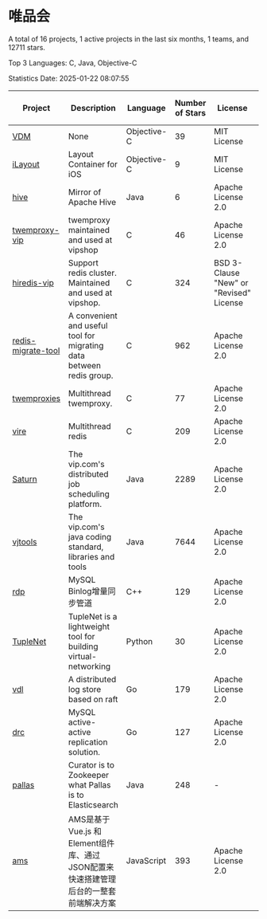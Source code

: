 # 唯品会

A total of 16 projects, 1 active projects in the last six months, 1 teams, and 12711 stars.

Top 3 Languages: C, Java, Objective-C

Statistics Date: 2025-01-22 08:07:55

| Project | Description | Language | Number of Stars | License | Creation Date | Last Updated Date | Last Pushed Date |
| --- | --- | --- | --- | --- | --- | --- | --- |
| [VDM](https://github.com/vipshop/VDM) | None | Objective-C | 39 | MIT License | 2014-04-03 | 2024-08-12 | 2014-04-02 |
| [iLayout](https://github.com/vipshop/iLayout) | Layout Container for iOS | Objective-C | 9 | MIT License | 2014-05-13 | 2024-08-12 | 2014-06-10 |
| [hive](https://github.com/vipshop/hive) | Mirror of Apache Hive | Java | 6 | Apache License 2.0 | 2014-06-26 | 2024-08-12 | 2015-03-12 |
| [twemproxy-vip](https://github.com/vipshop/twemproxy-vip) | twemproxy maintained and used at vipshop | C | 46 | Apache License 2.0 | 2015-08-17 | 2024-08-12 | 2016-03-07 |
| [hiredis-vip](https://github.com/vipshop/hiredis-vip) | Support redis cluster.  Maintained and used at vipshop. | C | 324 | BSD 3-Clause "New" or "Revised" License | 2015-09-30 | 2024-11-29 | 2020-11-24 |
| [redis-migrate-tool](https://github.com/vipshop/redis-migrate-tool) | A convenient and useful tool for migrating data between redis group. | C | 962 | Apache License 2.0 | 2016-01-17 | 2025-01-22 | 2024-06-17 |
| [twemproxies](https://github.com/vipshop/twemproxies) | Multithread twemproxy. | C | 77 | Apache License 2.0 | 2016-04-17 | 2024-12-10 | 2017-02-27 |
| [vire](https://github.com/vipshop/vire) | Multithread redis | C | 209 | Apache License 2.0 | 2016-05-26 | 2024-12-13 | 2017-08-11 |
| [Saturn](https://github.com/vipshop/Saturn) | The vip.com's distributed job scheduling platform. | Java | 2289 | Apache License 2.0 | 2016-11-30 | 2025-01-21 | 2024-11-05 |
| [vjtools](https://github.com/vipshop/vjtools) | The vip.com's java coding standard, libraries and tools | Java | 7644 | Apache License 2.0 | 2018-05-29 | 2025-01-21 | 2023-09-06 |
| [rdp](https://github.com/vipshop/rdp) | MySQL Binlog增量同步管道 | C++ | 129 | Apache License 2.0 | 2018-11-23 | 2024-12-23 | 2019-01-11 |
| [TupleNet](https://github.com/vipshop/TupleNet) | TupleNet is a lightweight tool for building virtual-networking | Python | 30 | Apache License 2.0 | 2018-11-23 | 2025-01-16 | 2023-03-07 |
| [vdl](https://github.com/vipshop/vdl) | A distributed log store based on raft | Go | 179 | Apache License 2.0 | 2018-11-23 | 2024-08-27 | 2018-12-03 |
| [drc](https://github.com/vipshop/drc) | MySQL active-active replication solution. | Go | 127 | Apache License 2.0 | 2018-11-28 | 2024-10-22 | 2018-12-13 |
| [pallas](https://github.com/vipshop/pallas) | Curator is to Zookeeper what Pallas is to Elasticsearch | Java | 248 | - | 2019-01-18 | 2024-12-05 | 2022-12-16 |
| [ams](https://github.com/vipshop/ams) | AMS是基于 Vue.js 和 Element组件库、通过JSON配置来快速搭建管理后台的一整套前端解决方案 | JavaScript | 393 | Apache License 2.0 | 2019-08-06 | 2024-11-27 | 2021-12-06 |
